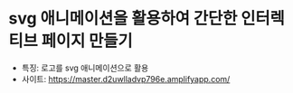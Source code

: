 # svg 애니메이션을 활용하여 간단한 인터렉티브 페이지 만들기

* 특징: 로고를 svg 애니메이션으로 활용
* 사이트: https://master.d2uwlladvp796e.amplifyapp.com/
